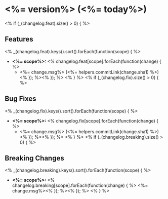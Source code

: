 # <%= version%> (<%= today%>)
<% if (_(changelog.feat).size() > 0) { %>
## Features
<% _(changelog.feat).keys().sort().forEach(function(scope) { %>
- **<%= scope%>:** <% changelog.feat[scope].forEach(function(change) { %>
  - <%= change.msg%> (<%= helpers.commitLink(change.sha1) %>)  <% }); %><% }); %> <% } %>
<% if (_(changelog.fix).size() > 0) { %>
## Bug Fixes
<% _(changelog.fix).keys().sort().forEach(function(scope) { %>
- **<%= scope%>:** <% changelog.fix[scope].forEach(function(change) { %>
  - <%= change.msg%> (<%= helpers.commitLink(change.sha1) %>)  <% }); %><% }); %> <% } %>
<% if (_(changelog.breaking).size() > 0) { %>
## Breaking Changes
<% _(changelog.breaking).keys().sort().forEach(function(scope) { %>
- **<%= scope%>:** <% changelog.breaking[scope].forEach(function(change) { %>
<%= change.msg%><% }); %><% }); %> <% } %>
